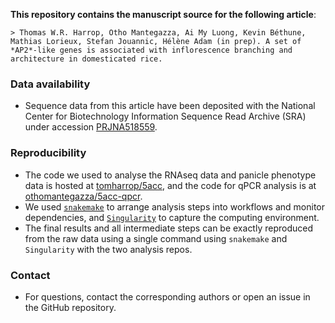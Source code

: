 **This repository contains the manuscript source for the following article**:

    > Thomas W.R. Harrop, Otho Mantegazza, Ai My Luong, Kevin Béthune, Mathias Lorieux, Stefan Jouannic, Hélène Adam (in prep). A set of *AP2*-like genes is associated with inflorescence branching and architecture in domesticated rice.

### Data availability

- Sequence data from this article have been deposited with the National Center for Biotechnology Information Sequence Read Archive (SRA) under accession [PRJNA518559](http://www.ncbi.nlm.nih.gov/bioproject/518559).

### Reproducibility

- The code we used to analyse the RNAseq data and panicle phenotype data is hosted at [tomharrop/5acc](https://github.com/tomharrop/5acc), and the code for qPCR analysis is at [othomantegazza/5acc-qpcr](https://github.com/othomantegazza/5acc-qpcr).
- We used [`snakemake`](https://snakemake.readthedocs.io/en/stable/) to arrange analysis steps into workflows and monitor dependencies, and [`Singularity`](https://sylabs.io/singularity/) to capture the computing environment.
- The final results and all intermediate steps can be exactly reproduced from the raw data using a single command using `snakemake` and `Singularity` with the two analysis repos.

### Contact

- For questions, contact the corresponding authors or open an issue in the GitHub repository.